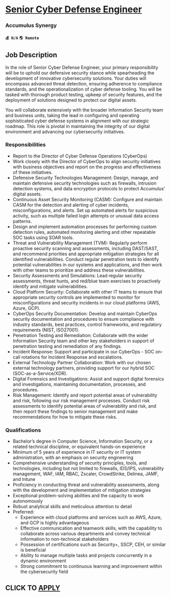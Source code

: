 # [Senior Cyber Defense Engineer](https://www.remotewlb.com/apply/senior-cyber-defense-engineer)  
### Accumulus Synergy  
#### `💰 N/A` `🌎 Remote`  

## **Job Description**

In the role of Senior Cyber Defense Engineer, your primary responsibility will be to uphold our defensive security stance while spearheading the development of innovative cybersecurity solutions. Your duties will encompass advanced threat detection, ensuring adherence to compliance standards, and the operationalization of cyber defense tooling. You will be tasked with thorough product testing, upkeep of security features, and the deployment of solutions designed to protect our digital assets.

You will collaborate extensively with the broader Information Security team and business units, taking the lead in configuring and operating sophisticated cyber defense systems in alignment with our strategic roadmap. This role is pivotal in maintaining the integrity of our digital environment and advancing our cybersecurity initiatives.

### Responsibilities

  * Report to the Director of Cyber Defense Operations (CyberOps)
  * Work closely with the Director of CyberOps to align security initiatives with business objectives and report on the progress and effectiveness of these initiatives.
  * Defensive Security Technologies Management: Design, manage, and maintain defensive security technologies such as firewalls, intrusion detection systems, and data encryption protocols to protect Accumulus’ digital assets.
  * Continuous Asset Security Monitoring (CASM): Configure and maintain CASM for the detection and alerting of cyber incidents, misconfigurations, and alerts. Set up automated alerts for suspicious activity, such as multiple failed login attempts or unusual data access patterns.
  * Design and implement automation processes for performing custom detection rules, automated monitoring alerting and other repeatable SOC tasks using SOAR tools.
  * Threat and Vulnerability Management (TVM): Regularly perform proactive security scanning and assessments, including DAST/SAST, and recommend priorities and appropriate mitigation strategies for all identified vulnerabilities. Conduct regular penetration tests to identify potential vulnerabilities in our systems and applications, and then work with other teams to prioritize and address these vulnerabilities.
  * Security Assessments and Simulations: Lead regular security assessments, threat hunts, and red/blue team exercises to proactively identify and mitigate vulnerabilities.
  * Cloud Platform Security: Collaborate with other IT teams to ensure that appropriate security controls are implemented to monitor for misconfigurations and security incidents in our cloud platforms (AWS, Azure, GCP).
  * CyberOps Security Documentation: Develop and maintain CyberOps security documentation and procedures to ensure compliance with industry standards, best practices, control frameworks, and regulatory requirements (NIST, ISO27001).
  * Penetration Testing and Remediation: Collaborate with the wider Information Security team and other key stakeholders in support of penetration testing and remediation of any findings.
  * Incident Response: Support and participate in our CyberOps - SOC on-call rotations for Incident Response and escalations.
  * External Technology Partner Collaboration: Work with our chosen external technology partners, providing support for our hybrid SOC (SOC-as-a-Service/XDR).
  * Digital Forensics and Investigations: Assist and support digital forensics and investigations, maintaining documentation, processes, and procedures.
  * Risk Management: Identify and report potential areas of vulnerability and risk, following our risk management processes. Conduct risk assessments to identify potential areas of vulnerability and risk, and then report these findings to senior management and make recommendations for how to mitigate these risks.

### **Qualifications**

  * Bachelor’s degree in Computer Science, Information Security, or a related technical discipline, or equivalent hands-on experience
  * Minimum of 5 years of experience in IT security or IT system administration, with an emphasis on security engineering
  * Comprehensive understanding of security principles, tools, and technologies, including but not limited to firewalls, IDS/IPS, vulnerability management, WAF, IAM, RBAC, Zscaler, CrowdStrike, Delinea, JAMF, and Intune
  * Proficiency in conducting threat and vulnerability assessments, along with the development and implementation of mitigation strategies
  * Exceptional problem-solving abilities and the capacity to work autonomously
  * Robust analytical skills and meticulous attention to detail
  * Preferred: 
    * Experience with cloud platforms and services such as AWS, Azure, and GCP is highly advantageous
    * Effective communication and teamwork skills, with the capability to collaborate across various departments and convey technical information to non-technical stakeholders
    * Possession of certifications such as Security+, SSCP, CEH, or similar is beneficial
    * Ability to manage multiple tasks and projects concurrently in a dynamic environment
    * Strong commitment to continuous learning and improvement within the cybersecurity field

  
## CLICK TO [APPLY](https://www.remotewlb.com/apply/senior-cyber-defense-engineer)


